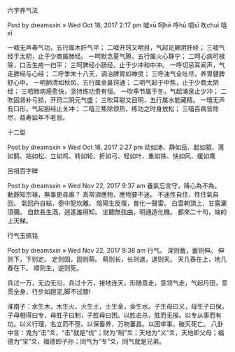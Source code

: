 六字养气法

Post by dreamsxin » Wed Oct 18, 2017 2:17 pm
嘘xū 呵hē 呼hū 呬sī 吹chuī 嘻xī

一嘘无声春气功，五行属木肝气平；
二嘘开窍又明目，气起足厥阴肝经；
三嘘气经手太阴，止于少商属肺经。
一呵默念夏气腾，五行属火心静宁；
二呵心病可根除，口舌生疮一扫平；
三呵脾经小肠经，止于少冲和中冲。
一呼切忌耳闻声，气走脾经与心经；
二呼季末十八天，调治脾胃如神灵；
三呼浊气全吐尽，养胃健脾舒心中。
一呬肺清如秋风，五行属金鼻窍通；
二呬气起于中焦，止于少商太阴经；
三呬肺病痊愈快，坚持练功贵有恒。
一吹季节属于冬，气起涌泉止少冲；
二吹固肾补亏损，开窍二阴元气盛；
三吹耳聪又目明，五行属水能藏精。
一嘻无声有口形，气起胆经止关冲；
二嘻三焦除烦热，练功之时身放松；
三嘻百病皆除尽，益寿延年不老翁。	

十二型

Post by dreamsxin » Wed Oct 18, 2017 2:27 pm
动如涛、静如岳、起如猿、落如鹊、站如松、立如鸡、转如轮、折如弓、轻如叶、重如铁、快如风、缓如鹰

呂祖百字碑

Post by dreamsxin » Wed Nov 22, 2017 9:37 am
養氣忘言守，降心為不為。
動靜知宗祖，無事更尋誰？
真常須應物，應物要不迷。
不迷性自住，性住氣自回。
氣回丹自結，壺中配坎離。
陰陽生反復，普化一聲雷。
白雲朝頂上，甘露灑須彌。
自飲長生酒，逍遙誰得知。
坐聽無弦曲，明通造化機。
都來二十句，端的上天梯。

行气玉佩铭

Post by dreamsxin » Wed Nov 22, 2017 9:38 am
行气。
深则蓄，蓄则伸。
伸则下，下则定。
定则固，固则萌。
萌则长，长则退，退则天。
天几舂在上，地几舂在下。
顺则生，逆则死。

兵过一万，无边无沿，兵过十万，接地连天，形随意走，意领气走，气起丹田，意贯全身，行步如趟泥,脚不过膝!

淮南子：水生木，木生火，火生土，土生金，金生水。子生母曰义，母生子曰保，子母相得曰专，母胜子曰制，子胜母曰困。以胜击杀，胜而无报。以专从事而有功。以义行理，名立而不堕。以保畜养，万物蕃昌。以困举事，破灭死亡。
八卦中言：鬼为“击”爻，“击”就是“伐”；财为“制”爻；天地为“义”爻，天地即父母；福德为“宝”爻，福德即子孙；同气为“专”爻，同气就是兄弟。
